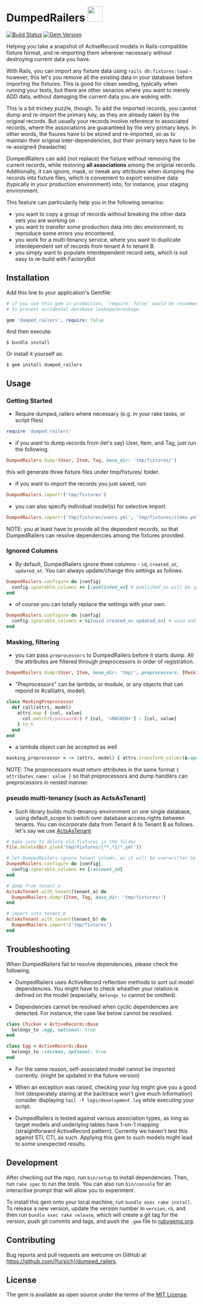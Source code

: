 # DumpedRailers    <img src='https://user-images.githubusercontent.com/23026542/101830310-aaf10000-3b77-11eb-9e0a-d14e45b27760.png' width=40>
[![Build Status](https://travis-ci.com/fursich/dumped_railers.svg?branch=main)](https://travis-ci.com/fursich/dumped_railers) [![Gem Version](https://badge.fury.io/rb/dumped_railers.svg)](https://badge.fury.io/rb/dumped_railers)

Helping you take a snapshot of ActiveRecord models in Rails-compatible fixture format, and re-importing them wherever necessary without destroying current data you have.

With Rails, you can import any fixture data using `rails db:fixtures:load` - however, this let's you remove all the existing data in your database before importing the fixtures. This is good for clean seeding, typically when running your tests, but there are other senarios where you want to merely ADD data, without damaging the current data you are woking with.

This is a bit trickey puzzle, though. To add the imported records, you cannot dump and re-import the primary key, as they are already taken by the original records. But usually your records involve reference to associated records, where the associations are guaranteed by the very primary keys.
In other words, the fixures have to be stored and re-imported, so as to maintain their original inter-dependencies, but their primary keys have to be re-assigned (headache)

DumpedRailers can add (not replace) the fixture without removing the current records, while restoring **all associations** among the original records.
Additionally, it can ignore, mask, or tweak any attributes when dumping the records into fixture files, which is convenient to export sensitive data (typically in your production environment) into, for instance, your staging environment.

This feature can particularily help you in the following senarios:
- you want to copy a group of records without breaking the other data sets you are working on
- you want to transfer some production data into dev environment, to reproduce some errors you encontered.
- you work for a multi-tenancy service, where you want to duplicate interdependent set of records from tenant A to tenant B.
- you simply want to populate interdependent record sets, which is not easy to re-build with FactoryBot

## Installation

Add this line to your application's Gemfile:

```ruby
# if you use this gem in production, `require: false` would be recommended
# to prevent accidental database leakage/breakage.

gem 'dumped_railers', require: false
```

And then execute:

    $ bundle install

Or install it yourself as:

    $ gem install dumped_railers

## Usage

### Getting Started

* Require dumped_railers where necessary (e.g. in your rake tasks, or script files)

```ruby
require 'dumped_railers'
```

* if you want to dump records from (let's say) User, Item, and Tag, just run the following.

```ruby
DumpedRailers.dump!(User, Item, Tag, base_dir: 'tmp/fixtures/')
```
this will generate three fixture files under tmp/fixtures/ folder.

* if you want to import the records you just saved, run:

```ruby
DumpedRailers.import!('tmp/fixtures')
```

* you can also specify individual model(s) for selective import.

```ruby
DumpedRailers.import!('tmp/fixtures/users.yml', 'tmp/fixtures/items.yml')
```

NOTE: you at least have to provide all the dependent records, so that DumpedRailers can resolve dependencies among the fixtures provided.

### Ignored Columns

* By default, DumpedRailers ignore three columns - `id`, `created_at`, `updated_at`. You can always update/change this settings as follows.

```ruby
DumpedRailers.configure do |config|
  config.ignorable_columns += [:published_on] # published_on will be ignored on top of default settings.
end
```

* of course you can totally replace the settings with your own.
```ruby
DumpedRailers.configure do |config|
  config.ignorable_columns = %i[uuid created_on updated_on] # uuid and created_on will be ignored instead of id, created_at, updated_at
end
```

### Masking, filtering

* you can pass `preprocessors` to DumpedRailers before it starts dump. All the attributes are filtered through preprocessors in order of registration.

```ruby
DumpedRailers.dump!(User, Item, base_dir: 'tmp/', preprocessors: [MaskingPreprocessor.new])
```

* "Preprocessors" can be lambda, or module, or any objects that can repond to #call(atrs, model).


```ruby
class MaskingPreprocessor
  def call(attrs, model)
    attrs.map { |col, value|
      col.match?(/password/) ? [col, '<MASKED>'] : [col, value]
    }.to_h
  end
end
```

* a lambda object can be accepted as well

```ruby
masking_preprocessor = -> (attrs, model) { attrs.transform_values(&:upcase) }
```

NOTE: The proprocessors must return attributes in the same format `{ attributes_name: value }` so that preprocessors and dump handlers can preprocessors in nested manner.

### pseudo multi-tenancy (such as ActsAsTenant)

* Such library builds multi-tenancy environment on one single database, using default_scope to switch over database access rights between tenants. You can incorporate data from Tenant A to Tenant B as follows. let's say we use [ActsAsTenant](https://github.com/ErwinM/acts_as_tenant)

```ruby
# make sure to delete old fixtures in the folder
File.delete(Dir.glob('tmp/fixtures/{**,*}/*.yml'))

# let DumpedRailers ignore tenant column, as it will be overwritten by ActsAsTenant
DumpedRailers.configure do |config|
  config.ignorable_columns += [:account_id]
end

# dump from tenant_a
ActsAsTenant.with_tenant(tenant_a) do
  DumpedRailers.dump!(Item, Tag, base_dir: 'tmp/fixtures/')
end

# import into tenant_b
ActsAsTenant.with_tenant(tenant_b) do
  DumpedRailers.import!('tmp/fixtures')
end
```

## Troubleshooting

When DumpedRailers fail to resolve dependencies, please check the following.

* DumpedRailers uses ActiveRecord reflection methods to sort out model dependencies. You might have to check wheather your relation is defined on the model (especially, `belongs_to` cannot be omitted).

* Dependencies cannot be resolved when cyclic dependencies are detected. For instance, the case like below cannot be resolved.

```ruby
class Chicken < ActiveRecord::Base
  belongs_to :egg, optional: true
end

class Egg < ActiveRecord::Base
  belongs_to :chicken, optional: true
end
```

* For the same reason, self-associated model cannot be imported currently. (might be updated in the future version)

* When an exception was raised, checking your log might give you a good hint (desperately staring at the backtrace won't give much information)
  consider displaying `tail -f logs/development.log` while executing your script.

* DumpedRailers is tested against various association types, as long as target models and underlying tables have 1-on-1 mapping (straightforward ActiveRecord pattern). Currently we haven't test this against STI, CTI, as such. Applying this gem to such models might lead to some unexpected results.

## Development

After checking out the repo, run `bin/setup` to install dependencies. Then, run `rake spec` to run the tests. You can also run `bin/console` for an interactive prompt that will allow you to experiment.

To install this gem onto your local machine, run `bundle exec rake install`. To release a new version, update the version number in `version.rb`, and then run `bundle exec rake release`, which will create a git tag for the version, push git commits and tags, and push the `.gem` file to [rubygems.org](https://rubygems.org).

## Contributing

Bug reports and pull requests are welcome on GitHub at https://github.com/[fursich]/dumped_railers.


## License

The gem is available as open source under the terms of the [MIT License](https://opensource.org/licenses/MIT).
